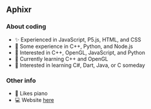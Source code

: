 ## Aphixr

### About coding

 - ✨ Experienced in JavaScript, P5.js, HTML, and CSS
 - 🧩 Some experience in C++, Python, and Node.js
 - 👀 Interested in C++, OpenGL, JavaScript, and Python
 - 🌱 Currently learning C++ and OpenGL
 - 📘 Interested in learning C#, Dart, Java, or C someday

### Other info

 - 🎵 Likes piano
 - 💻 Website [here](https://aphixr.github.io)





